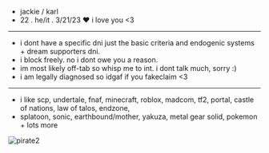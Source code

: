 -  jackie / karl
-  22 . he/it . 3/21/23 ♥ i love you <3
- --------------------------------------------------------
-  i dont have a specific dni just the basic criteria and endogenic systems + dream supporters dni.
-  i block freely. no i dont owe you a reason.
-  im most likely off-tab so whisp me to int. i dont talk much, sorry :)
-  i am legally diagnosed so idgaf if you fakeclaim <3
- --------------------------------------------------------
- i like scp, undertale, fnaf, minecraft, roblox, madcom, tf2, portal, castle of nations, law of talos, endzone,
- splatoon, sonic, earthbound/mother, yakuza, metal gear solid, pokemon + lots more

 ![pirate2](https://github.com/two-dee/two-dee/assets/145892647/a5512bf9-9ccf-4888-8ff4-7d4ee698ae94)


